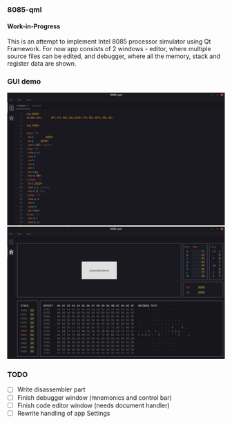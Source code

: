 ### 8085-qml
#### Work-in-Progress
This is an attempt to implement Intel 8085 processor simulator using Qt Framework. For now app consists of 2 windows - editor, where multiple source files can be edited, and debugger, where all the memory, stack and register data are shown.

### GUI demo
![alt text](img/img_2.jpg "Editor")
![alt text](img/img_1.jpg "Debugger")

### TODO
- [ ] Write disassembler part
- [ ] Finish debugger window (mnemonics and control bar)
- [ ] Finish code editor window (needs document handler)
- [ ] Rewrite handling of app Settings